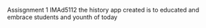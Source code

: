 Assisgnment 1 IMAd5112
the history app created is to educated and embrace students and younth of today
